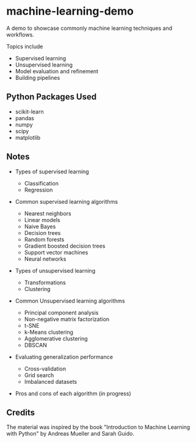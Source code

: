 # machine-learning-demo

A demo to showcase commonly machine learning techniques and workflows.

Topics include

-   Supervised learning
-   Unsupervised learning
-   Model evaluation and refinement
-   Building pipelines

## Python Packages Used

-   scikit-learn
-   pandas
-   numpy
-   scipy
-   matplotlib

## Notes

-   Types of supervised learning

    -   Classification
    -   Regression

-   Common supervised learning algorithms

    -   Nearest neighbors
    -   Linear models
    -   Naive Bayes
    -   Decision trees
    -   Random forests
    -   Gradient boosted decision trees
    -   Support vector machines
    -   Neural networks

-   Types of unsupervised learning

    -   Transformations
    -   Clustering

-   Common Unsupervised learning algorithms

    -   Principal component analysis
    -   Non-negative matrix factorization
    -   t-SNE
    -   k-Means clustering
    -   Agglomerative clustering
    -   DBSCAN

-   Evaluating generalization performance

    -   Cross-validation
    -   Grid search
    -   Imbalanced datasets

-   Pros and cons of each algorithm (in progress)

## Credits

The material was inspired by the book "Introduction to Machine Learning with Python" by Andreas Mueller and Sarah Guido.
